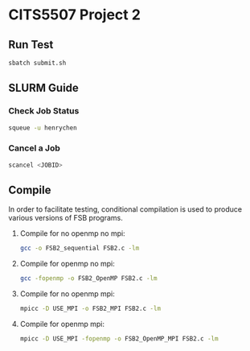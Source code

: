 # CITS5507 Project 2

## Run Test

```bash
sbatch submit.sh
```

## SLURM Guide

### Check Job Status

```bash
squeue -u henrychen
```

### Cancel a Job
```bash
scancel <JOBID>
```

## Compile

In order to facilitate testing, conditional compilation is used to produce various versions of FSB programs.

1. Compile for no openmp no mpi:

    ```bash
    gcc -o FSB2_sequential FSB2.c -lm
    ```

2. Compile for openmp no mpi:

    ```bash
    gcc -fopenmp -o FSB2_OpenMP FSB2.c -lm
    ```

3. Compile for no openmp mpi:

    ```bash
    mpicc -D USE_MPI -o FSB2_MPI FSB2.c -lm
    ```

4. Compile for openmp mpi:

    ```bash
    mpicc -D USE_MPI -fopenmp -o FSB2_OpenMP_MPI FSB2.c -lm
    ```
